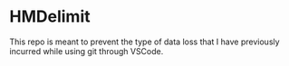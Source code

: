 # HMDelimit
This repo is meant to prevent the type of data loss that I have previously incurred while using git through VSCode.